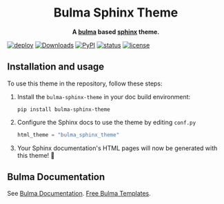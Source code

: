 <h1 align="center">
  Bulma Sphinx Theme
</h1>

<p align="center">
  <strong>
    A <a href="https://bulma.io/">bulma</a> based <a href="https://www.sphinx-doc.org/en/master/">sphinx</a> theme.
  </strong>
</p>

[![deploy](https://img.shields.io/readthedocs/bulma-sphinx-theme?style=flat-square&logo=readthedocs&logoColor=white)](https://bulma-sphinx-theme.readthedocs.io/en/latest/)
[![Downloads](https://img.shields.io/pypi/dm/bulma-sphinx-theme.svg?style=flat-square)](https://pypistats.org/packages/bulma-sphinx-theme)
[![PyPI](https://img.shields.io/pypi/v/bulma-sphinx-theme?style=flat-square&logo=python&logoColor=white&color=orange)](https://pypi.org/project/bulma-sphinx-theme/)
[![status](https://img.shields.io/pypi/status/bulma-sphinx-theme.svg?style=flat-square)](https://pypi.org/project/bulma-sphinx-theme/)
[![license](https://img.shields.io/pypi/l/bulma-sphinx-theme.svg?style=flat-square&logo=opensourceinitiative&logoColor=white)](https://github.com/zclab/bulma-sphinx-theme/blob/main/LICENSE)

## Installation and usage

<!-- start quickstart -->

To use this theme in the repository, follow these steps:

1. Install the `bulma-sphinx-theme` in your doc build environment:

   ```
   pip install bulma-sphinx-theme
   ```

2. Configure the Sphinx docs to use the theme by editing `conf.py`

   ```python
   html_theme = "bulma_sphinx_theme"
   ```

3. Your Sphinx documentation's HTML pages will now be generated with this theme! 🎉

<!-- end quickstart -->

## Bulma Documentation

See [Bulma Documentation](https://bulma.io/). [Free Bulma Templates](https://bulmatemplates.github.io/bulma-templates/).
